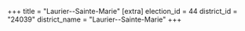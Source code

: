 +++
title = "Laurier--Sainte-Marie"
[extra]
election_id = 44
district_id = "24039"
district_name = "Laurier--Sainte-Marie"
+++
